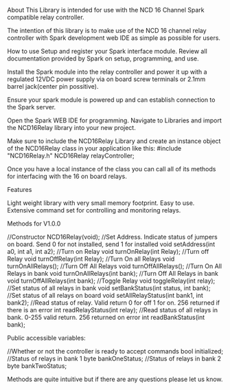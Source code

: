 About
This Library is intended for use with the NCD 16 Channel Spark compatible relay controller.

The intention of this library is to make use of the NCD 16 channel relay controller with Spark development web IDE as simple as possible for users.

How to use
Setup and register your Spark interface module.  Review all documentation provided by Spark on setup, programming, and use.

Install the Spark module into the relay controller and power it up with a regulated 12VDC power supply via on board screw terminals or 2.1mm barrel jack(center pin possitive).

Ensure your spark module is powered up and can establish connection to the Spark server.

Open the Spark WEB IDE for programming.  Navigate to Libraries and import the NCD16Relay library into your new project.

Make sure to include the NCD16Relay Library and create an instance object of the NCD16Relay class in your application like this:
#include "NCD16Relay.h"
NCD16Relay relayController;

Once you have a local instance of the class you can call all of its methods for interfacing with the 16 on board relays.

Features

Light weight library with very small memory footprint.
Easy to use.
Extensive command set for controlling and monitoring relays.

Methods for V1.0.0

//Constructor
NCD16Relay(void);
//Set Address.  Indicate status of jumpers on board.  Send 0 for not installed, send 1 for installed
void setAddress(int a0, int a1, int a2);
//Turn on Relay
void turnOnRelay(int Relay);
//Turn off Relay
void turnOffRelay(int Relay);
//Turn On all Relays
void turnOnAllRelays();
//Turn Off All Relays
void turnOffAllRelays();
//Turn On All Relays in bank
void turnOnAllRelays(int bank);
//Turn Off All Relays in bank
void turnOffAllRelays(int bank);
//Toggle Relay
void toggleRelay(int relay);
//Set status of all relays in bank
void setBankStatus(int status, int bank);
//Set status of all relays on board
void setAllRelayStatus(int bank1, int bank2);
//Read status of relay. Valid return 0 for off 1 for on.  256 returned if there is an error
int readRelayStatus(int relay);
//Read status of all relays in bank.  0-255 valid return.  256 returned on error
int readBankStatus(int bank);

Public accessible variables:

//Whether or not the controller is ready to accept commands
bool initialized;
//Status of relays in bank 1
byte bankOneStatus;
//Status of relays in bank 2
byte bankTwoStatus;

Methods are quite intuitive but if there are any questions please let us know.
